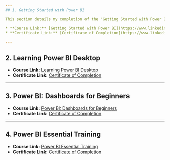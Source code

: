 ```yaml
---
## 1. Getting Started with Power BI

This section details my completion of the "Getting Started with Power BI" course.

* **Course Link:** [Getting Started with Power BI](https://www.linkedin.com/learning/getting-started-with-power-bi-24648076/analyze-and-visualize-your-business-data)
* **Certificate Link:** [Certificate of Completion](https://www.linkedin.com/learning/certificates/f4328b002e01ef8724147199c2ed7df7325cb82153d7eaecc4210aca432cfb2a?trk=share_certificate)

---
```

## 2. Learning Power BI Desktop

* **Course Link:** [Learning Power BI Desktop](https://www.linkedin.com/learning/learning-power-bi-desktop-update/model-and-visualize-your-data-with-power-bi-desktop?resume=false)
* **Certificate Link:** [Certificate of Completion](https://www.linkedin.com/learning/certificates/d20a9b6c57ebaf5bda77f42b3ff9fdb4950d229ef6592429877ae3090c0bfe6b?trk=share_certificate)

---
## 3. Power BI: Dashboards for Beginners

* **Course Link:** [Power BI: Dashboards for Beginners](https://www.linkedin.com/learning/power-bi-dashboards-for-beginners-24050067/navigate-the-power-bi-desktop-interface?resume=false)
* **Certificate Link:** [Certificate of Completion](https://www.linkedin.com/learning/certificates/be0c9ce218a16b820310dbd3633b0df11332186c9c8c037467eab9e774a4c887?trk=share_certificate)

---
## 4. Power BI Essential Training

* **Course Link:** [Power BI Essential Training](https://www.linkedin.com/learning/power-bi-essential-training-25882735/get-the-competitive-edge-in-business-analysis-with-power-bi?resume=false)
* **Certificate Link:** [Certificate of Completion](https://www.linkedin.com/learning/certificates/649b0a23251fd72da2893ee64f262f7c7ae04f4e64a3d28207b237a5b54db833?trk=share_certificate)
